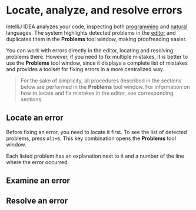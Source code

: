 # Locate, analyze, and resolve errors

IntelliJ IDEA analyzes your code, inspecting both [programming](https://www.jetbrains.com/help/idea/code-inspection.html) and [natural](https://www.jetbrains.com/help/idea/proofreading.html) languages. The system highlights detected problems in the [editor](https://www.jetbrains.com/help/idea/guided-tour-around-the-user-interface.html?keymap=primary_windows) and duplicates them in the **Problems** tool window, making proofreading easier.

You can work with errors directly in the editor, locating and resolving problems there. However, if you need to fix multiple mistakes, it is better to use the **Problems** tool window, since it displays a complete list of mistakes and provides a toolset for fixing errors in a more centralized way. 

>For the sake of simplicity, all procedures described in the sections below are performed in the **Problems** tool window. For information on how to locate and fix mistakes in the editor, see corresponding sections.

## Locate an error

Before fixing an error, you need to locate it first. To see the list of detected problems, press `Alt+6`. This key combination opens the **Problems** tool window. 



Each listed problem has an explanation next to it and a number of the line where the error occurred.

## Examine an error



## Resolve an error


